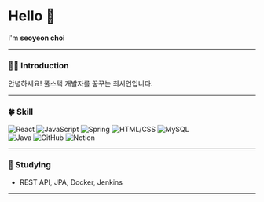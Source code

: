 

# Hello 👋  
I'm **seoyeon choi**

---

### 🧑‍💻 Introduction
안녕하세요! 풀스택 개발자를 꿈꾸는 최서연입니다.

---

### 🍀 Skill
![React](https://img.shields.io/badge/-React-61DAFB?style=flat-square&logo=react&logoColor=white)
![JavaScript](https://img.shields.io/badge/-JavaScript-3178C6?style=flat-square&logo=typescript&logoColor=white)
![Spring](https://img.shields.io/badge/-Spring-764ABC?style=flat-square&logo=redux&logoColor=white)
![HTML/CSS](https://img.shields.io/badge/-HTML/CSS-CC6699?style=flat-square&logo=sass&logoColor=white)
![MySQL](https://img.shields.io/badge/-MySQL-CC6699?style=flat-square&logo=sass&logoColor=white)  
![Java](https://img.shields.io/badge/-Java-007396?style=flat-square&logo=java&logoColor=white)
![GitHub](https://img.shields.io/badge/-Github-007396?style=flat-square&logo=java&logoColor=white)
![Notion](https://img.shields.io/badge/-Notion-007396?style=flat-square&logo=java&logoColor=white)

---

### 📘 Studying
-  REST API, JPA, Docker, Jenkins
---

